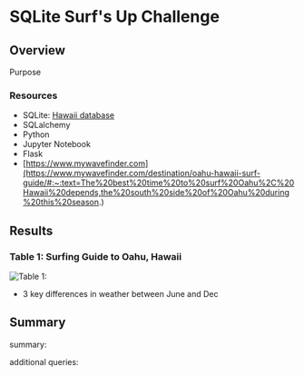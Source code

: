 # SQLite Surf's Up Challenge

## Overview
Purpose

### Resources
- SQLite: [Hawaii database](https://github.com/lnshewmo/surfs_up/blob/main/hawaii.sqlite)
- SQLalchemy
- Python
- Jupyter Notebook
- Flask
- [https://www.mywavefinder.com](https://www.mywavefinder.com/destination/oahu-hawaii-surf-guide/#:~:text=The%20best%20time%20to%20surf%20Oahu%2C%20Hawaii%20depends,the%20south%20side%20of%20Oahu%20during%20this%20season.)


## Results

### Table 1: Surfing Guide to Oahu, Hawaii
![Table 1:]() 
- 3 key differences in weather between June and Dec

## Summary
summary:

additional queries:

